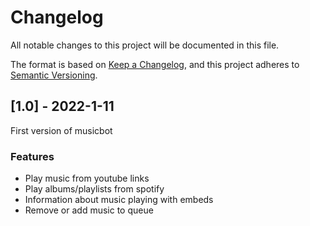 # Changelog

All notable changes to this project will be documented in this file.

The format is based on [Keep a Changelog](https://keepachangelog.com/en/1.0.0/),
and this project adheres to [Semantic Versioning](https://semver.org/spec/v2.0.0.html).


## [1.0] - 2022-1-11
First version of musicbot

### Features
- Play music from youtube links
- Play albums/playlists from spotify
- Information about music playing with embeds
- Remove or add music to queue
